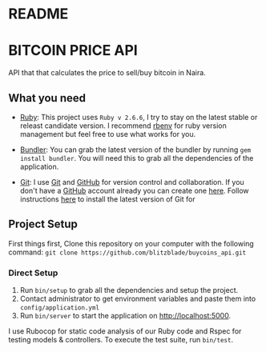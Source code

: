 # README

# BITCOIN PRICE API

API that that calculates the price to sell/buy bitcoin in Naira.

## What you need

- [Ruby](https://www.ruby-lang.org/en/): This project uses `Ruby v 2.6.6`, I try to stay on the latest stable or releast candidate version. I recommend [rbenv](https://github.com/rbenv/rbenv) for ruby version management but feel free to use what works for you.

- [Bundler](https://rubygems.org/gems/bundler/versions/1.16.2): You can grab the latest version of the bundler by running `gem install bundler`. You will need this to grab all the dependencies of the application.

- [Git](https://git-scm.com): I use [Git](https://git-scm.com) and [GitHub](https://github.com) for version control and collaboration.
  If you don't have a [GitHub](https://github.com) account already you can create one [here](https://github.com/join).
  Follow instructions [here](https://git-scm.com/downloads) to install the latest version of Git for

## Project Setup

First things first, Clone this repository on your computer with the following command: `git clone https://github.com/blitzblade/buycoins_api.git`

### Direct Setup

1. Run `bin/setup` to grab all the dependencies and setup the project.
2. Contact administrator to get environment variables and paste them into `config/application.yml`
3. Run `bin/server` to start the application on [http://localhost:5000](http://localhost:5000).

I use Rubocop for static code analysis of our Ruby code and Rspec for testing models & controllers. To execute the test suite, run `bin/test`.
